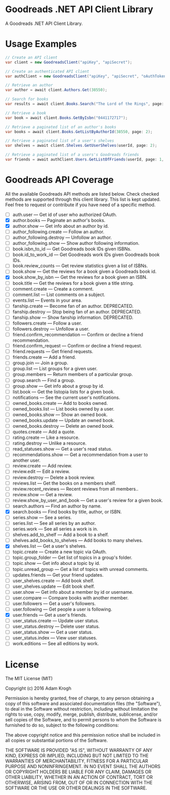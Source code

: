 # Goodreads .NET API Client Library

A Goodreads .NET API Client Library.

# Usage Examples

```csharp
// Create an API client
var client = new GoodreadsClient("apiKey", "apiSecret");

// Create an authenticated API client
var authClient = new GoodreadsClient("apiKey", "apiSecret", "oAuthToken", "oAuthTokenSecret");

// Retrieve an author
var author = await client.Authors.Get(38550);

// Search for books
var results = await client.Books.Search("The Lord of the Rings", page: 1, searchField: BookSearchField.Title);

// Retrieve a book
var book = await client.Books.GetByIsbn("0441172717");

// Retrieve a paginated list of an author's books
var books = await client.Books.GetListByAuthorId(38550, page: 2);

// Retrieve a paginated list of a user's shelves
var shelves = await client.Shelves.GetUserShelves(userId, page: 2);

// Retrieve a paginated list of a users's Goodreads friends
var friends = await authClient.Users.GetListOfFriends(userId, page: 1, SortFriendsList.LastOnline);
```

# Goodreads API Coverage

All the available Goodreads API methods are listed below. Check checked methods are supported through this client library. This list is kept updated. Feel free to request or contribute if you have need of a specific method.

- [ ] auth.user — Get id of user who authorized OAuth.
- [x] author.books — Paginate an author's books.
- [x] author.show — Get info about an author by id.
- [ ] author_following.create — Follow an author.
- [ ] author_following.destroy — Unfollow an author.
- [ ] author_following.show — Show author following information.
- [ ] book.isbn_to_id — Get Goodreads book IDs given ISBNs.
- [ ] book.id_to_work_id — Get Goodreads work IDs given Goodreads book IDs.
- [ ] book.review_counts — Get review statistics given a list of ISBNs.
- [ ] book.show — Get the reviews for a book given a Goodreads book id.
- [x] book.show_by_isbn — Get the reviews for a book given an ISBN.
- [ ] book.title — Get the reviews for a book given a title string.
- [ ] comment.create — Create a comment.
- [ ] comment.list — List comments on a subject.
- [ ] events.list — Events in your area.
- [ ] fanship.create — Become fan of an author. DEPRECATED.
- [ ] fanship.destroy — Stop being fan of an author. DEPRECATED.
- [ ] fanship.show — Show fanship information. DEPRECATED.
- [ ] followers.create — Follow a user.
- [ ] followers.destroy — Unfollow a user.
- [ ] friend.confirm_recommendation — Confirm or decline a friend recommendation.
- [ ] friend.confirm_request — Confirm or decline a friend request.
- [ ] friend.requests — Get friend requests.
- [ ] friends.create — Add a friend.
- [ ] group.join — Join a group.
- [ ] group.list — List groups for a given user.
- [ ] group.members — Return members of a particular group.
- [ ] group.search — Find a group.
- [ ] group.show — Get info about a group by id.
- [ ] list.book — Get the listopia lists for a given book.
- [ ] notifications — See the current user's notifications.
- [ ] owned_books.create — Add to books owned.
- [ ] owned_books.list — List books owned by a user.
- [ ] owned_books.show — Show an owned book.
- [ ] owned_books.update — Update an owned book.
- [ ] owned_books.destroy — Delete an owned book.
- [ ] quotes.create — Add a quote.
- [ ] rating.create — Like a resource.
- [ ] rating.destroy — Unlike a resource.
- [ ] read_statuses.show — Get a user's read status.
- [ ] recommendations.show — Get a recommendation from a user to another user.
- [ ] review.create — Add review.
- [ ] review.edit — Edit a review.
- [ ] review.destroy — Delete a book review.
- [ ] reviews.list — Get the books on a members shelf.
- [ ] review.recent_reviews — Recent reviews from all members..
- [ ] review.show — Get a review.
- [ ] review.show_by_user_and_book — Get a user's review for a given book.
- [ ] search.authors — Find an author by name.
- [x] search.books — Find books by title, author, or ISBN.
- [ ] series.show — See a series.
- [ ] series.list — See all series by an author.
- [ ] series.work — See all series a work is in.
- [ ] shelves.add_to_shelf — Add a book to a shelf.
- [ ] shelves.add_books_to_shelves — Add books to many shelves.
- [x] shelves.list — Get a user's shelves.
- [ ] topic.create — Create a new topic via OAuth.
- [ ] topic.group_folder — Get list of topics in a group's folder.
- [ ] topic.show — Get info about a topic by id.
- [ ] topic.unread_group — Get a list of topics with unread comments.
- [ ] updates.friends — Get your friend updates.
- [ ] user_shelves.create — Add book shelf.
- [ ] user_shelves.update — Edit book shelf.
- [ ] user.show — Get info about a member by id or username.
- [ ] user.compare — Compare books with another member.
- [ ] user.followers — Get a user's followers.
- [ ] user.following — Get people a user is following.
- [x] user.friends — Get a user's friends.
- [ ] user_status.create — Update user status.
- [ ] user_status.destroy — Delete user status.
- [ ] user_status.show — Get a user status.
- [ ] user_status.index — View user statuses.
- [ ] work.editions — See all editions by work.

# License

The MIT License (MIT)

Copyright (c) 2016 Adam Krogh

Permission is hereby granted, free of charge, to any person obtaining a copy
of this software and associated documentation files (the "Software"), to deal
in the Software without restriction, including without limitation the rights
to use, copy, modify, merge, publish, distribute, sublicense, and/or sell
copies of the Software, and to permit persons to whom the Software is
furnished to do so, subject to the following conditions:

The above copyright notice and this permission notice shall be included in all
copies or substantial portions of the Software.

THE SOFTWARE IS PROVIDED "AS IS", WITHOUT WARRANTY OF ANY KIND, EXPRESS OR
IMPLIED, INCLUDING BUT NOT LIMITED TO THE WARRANTIES OF MERCHANTABILITY,
FITNESS FOR A PARTICULAR PURPOSE AND NONINFRINGEMENT. IN NO EVENT SHALL THE
AUTHORS OR COPYRIGHT HOLDERS BE LIABLE FOR ANY CLAIM, DAMAGES OR OTHER
LIABILITY, WHETHER IN AN ACTION OF CONTRACT, TORT OR OTHERWISE, ARISING FROM,
OUT OF OR IN CONNECTION WITH THE SOFTWARE OR THE USE OR OTHER DEALINGS IN THE
SOFTWARE.
